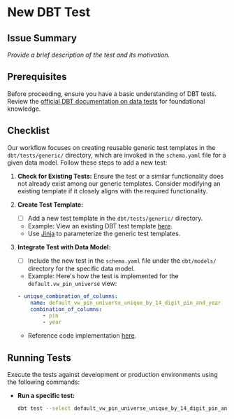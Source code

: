 # New DBT Test

## Issue Summary

_Provide a brief description of the test and its motivation._

## Prerequisites

Before proceeding, ensure you have a basic understanding of DBT tests. Review the [official DBT documentation on data tests](https://docs.getdbt.com/docs/build/data-tests) for foundational knowledge.

## Checklist

Our workflow focuses on creating reusable generic test templates in the `dbt/tests/generic/` directory, which are invoked in the `schema.yaml` file for a given data model. Follow these steps to add a new test:

1. **Check for Existing Tests:** Ensure the test or a similar functionality does not already exist among our generic templates. Consider modifying an existing template if it closely aligns with the required functionality.

2. **Create Test Template:**
   - [ ] Add a new test template in the `dbt/tests/generic/` directory.
   - Example: View an existing DBT test template [here](https://github.com/ccao-data/data-architecture/blob/master/dbt/tests/generic/test_unique_combination_of_columns.sql).
   - Use [Jinja](https://jinja.palletsprojects.com/en/3.1.x/templates/) to parameterize the generic test templates.

3. **Integrate Test with Data Model:**
   - [ ] Include the new test in the `schema.yaml` file under the `dbt/models/` directory for the specific data model.
   - Example: Here's how the test is implemented for the `default.vw_pin_universe` view:

    ```yaml
    - unique_combination_of_columns:
        name: default_vw_pin_universe_unique_by_14_digit_pin_and_year
        combination_of_columns:
            - pin
            - year
    ```

   - Reference code implementation [here](https://github.com/ccao-data/data-architecture/blob/66ad8159bcb3d96dcdc62b7355f8fbce64affc78/dbt/models/default/schema/default.vw_pin_universe.yml#L248-L252).

## Running Tests

Execute the tests against development or production environments using the following commands:

- **Run a specific test:**

  ```bash
  dbt test --select default_vw_pin_universe_unique_by_14_digit_pin_and_year
